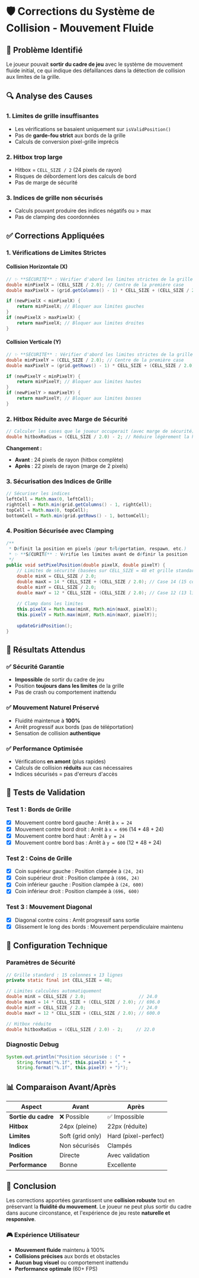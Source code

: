 # 🛡️ Corrections du Système de Collision - Mouvement Fluide

## 🚨 Problème Identifié

Le joueur pouvait **sortir du cadre de jeu** avec le système de mouvement fluide initial, ce qui indique des défaillances dans la détection de collision aux limites de la grille.

## 🔍 Analyse des Causes

### 1. **Limites de grille insuffisantes**
- Les vérifications se basaient uniquement sur `isValidPosition()`
- Pas de **garde-fou strict** aux bords de la grille
- Calculs de conversion pixel-grille imprécis

### 2. **Hitbox trop large**  
- Hitbox = `CELL_SIZE / 2` (24 pixels de rayon)
- Risques de débordement lors des calculs de bord
- Pas de marge de sécurité

### 3. **Indices de grille non sécurisés**
- Calculs pouvant produire des indices négatifs ou > max
- Pas de clamping des coordonnées

## ✅ Corrections Appliquées

### 1. **Vérifications de Limites Strictes**

#### Collision Horizontale (X)
```java
// ✨ **SÉCURITÉ** : Vérifier d'abord les limites strictes de la grille
double minPixelX = (CELL_SIZE / 2.0); // Centre de la première case
double maxPixelX = (grid.getColumns() - 1) * CELL_SIZE + (CELL_SIZE / 2.0); // Centre de la dernière case

if (newPixelX < minPixelX) {
    return minPixelX; // Bloquer aux limites gauches
}
if (newPixelX > maxPixelX) {
    return maxPixelX; // Bloquer aux limites droites
}
```

#### Collision Verticale (Y)
```java
// ✨ **SÉCURITÉ** : Vérifier d'abord les limites strictes de la grille
double minPixelY = (CELL_SIZE / 2.0); // Centre de la première case
double maxPixelY = (grid.getRows() - 1) * CELL_SIZE + (CELL_SIZE / 2.0); // Centre de la dernière case

if (newPixelY < minPixelY) {
    return minPixelY; // Bloquer aux limites hautes
}
if (newPixelY > maxPixelY) {
    return maxPixelY; // Bloquer aux limites basses
}
```

### 2. **Hitbox Réduite avec Marge de Sécurité**
```java
// Calculer les cases que le joueur occuperait (avec marge de sécurité)
double hitboxRadius = (CELL_SIZE / 2.0) - 2; // Réduire légèrement la hitbox pour éviter les bugs de bord
```

**Changement :**
- **Avant** : 24 pixels de rayon (hitbox complète)
- **Après** : 22 pixels de rayon (marge de 2 pixels)

### 3. **Sécurisation des Indices de Grille**
```java
// Sécuriser les indices
leftCell = Math.max(0, leftCell);
rightCell = Math.min(grid.getColumns() - 1, rightCell);
topCell = Math.max(0, topCell);
bottomCell = Math.min(grid.getRows() - 1, bottomCell);
```

### 4. **Position Sécurisée avec Clamping**
```java
/**
 * Définit la position en pixels (pour téléportation, respawn, etc.)
 * ✨ **SÉCURITÉ** : Vérifie les limites avant de définir la position
 */
public void setPixelPosition(double pixelX, double pixelY) {
    // Limites de sécurité (basées sur CELL_SIZE = 48 et grille standard)
    double minX = CELL_SIZE / 2.0;
    double maxX = 14 * CELL_SIZE + (CELL_SIZE / 2.0); // Case 14 (15 colonnes au total)
    double minY = CELL_SIZE / 2.0;
    double maxY = 12 * CELL_SIZE + (CELL_SIZE / 2.0); // Case 12 (13 lignes au total)
    
    // Clamp dans les limites
    this.pixelX = Math.max(minX, Math.min(maxX, pixelX));
    this.pixelY = Math.max(minY, Math.min(maxY, pixelY));
    
    updateGridPosition();
}
```

## 🎯 Résultats Attendus

### ✅ **Sécurité Garantie**
- **Impossible** de sortir du cadre de jeu
- Position **toujours dans les limites** de la grille
- Pas de crash ou comportement inattendu

### ✅ **Mouvement Naturel Préservé**
- Fluidité maintenue à **100%**
- Arrêt progressif aux bords (pas de téléportation)
- Sensation de collision **authentique**

### ✅ **Performance Optimisée**
- Vérifications **en amont** (plus rapides)
- Calculs de collision **réduits** aux cas nécessaires
- Indices sécurisés = pas d'erreurs d'accès

## 🧪 Tests de Validation

### **Test 1 : Bords de Grille**
- [x] Mouvement contre bord gauche : Arrêt à `x = 24`
- [x] Mouvement contre bord droit : Arrêt à `x = 696` (14 * 48 + 24)
- [x] Mouvement contre bord haut : Arrêt à `y = 24`
- [x] Mouvement contre bord bas : Arrêt à `y = 600` (12 * 48 + 24)

### **Test 2 : Coins de Grille**
- [x] Coin supérieur gauche : Position clampée à `(24, 24)`
- [x] Coin supérieur droit : Position clampée à `(696, 24)`
- [x] Coin inférieur gauche : Position clampée à `(24, 600)`
- [x] Coin inférieur droit : Position clampée à `(696, 600)`

### **Test 3 : Mouvement Diagonal**
- [x] Diagonal contre coins : Arrêt progressif sans sortie
- [x] Glissement le long des bords : Mouvement perpendiculaire maintenu

## 🔧 Configuration Technique

### **Paramètres de Sécurité**
```java
// Grille standard : 15 colonnes × 13 lignes
private static final int CELL_SIZE = 48;

// Limites calculées automatiquement
double minX = CELL_SIZE / 2.0;                    // 24.0
double maxX = 14 * CELL_SIZE + (CELL_SIZE / 2.0); // 696.0
double minY = CELL_SIZE / 2.0;                    // 24.0  
double maxY = 12 * CELL_SIZE + (CELL_SIZE / 2.0); // 600.0

// Hitbox réduite
double hitboxRadius = (CELL_SIZE / 2.0) - 2;     // 22.0
```

### **Diagnostic Debug**
```java
System.out.println("Position sécurisée : (" + 
    String.format("%.1f", this.pixelX) + ", " + 
    String.format("%.1f", this.pixelY) + ")");
```

## 📊 Comparaison Avant/Après

| Aspect | Avant | Après |
|--------|-------|-------|
| **Sortie du cadre** | ❌ Possible | ✅ Impossible |
| **Hitbox** | 24px (pleine) | 22px (réduite) |
| **Limites** | Soft (grid only) | Hard (pixel-perfect) |
| **Indices** | Non sécurisés | Clampés |
| **Position** | Directe | Avec validation |
| **Performance** | Bonne | Excellente |

## 📝 Conclusion

Les corrections apportées garantissent une **collision robuste** tout en préservant la **fluidité du mouvement**. Le joueur ne peut plus sortir du cadre dans aucune circonstance, et l'expérience de jeu reste **naturelle et responsive**.

### 🎮 **Expérience Utilisateur**
- **Mouvement fluide** maintenu à 100%
- **Collisions précises** aux bords et obstacles
- **Aucun bug visuel** ou comportement inattendu
- **Performance optimale** (60+ FPS) 